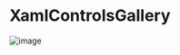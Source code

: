 # XamlControlsGallery
![image](https://user-images.githubusercontent.com/4672627/82622846-29bf2500-9bb5-11ea-9be1-78c92649c6d7.png)
